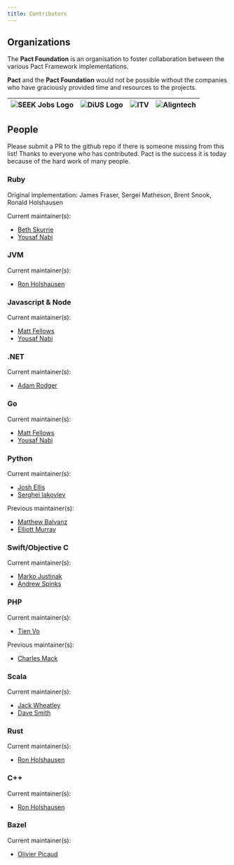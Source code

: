 ```yaml
---
title: Contributors
---
```


## Organizations

The **Pact Foundation** is an organisation to foster collaboration between the various Pact Framework implementations.

**Pact** and the **Pact Foundation** would not be possible without the companies who have graciously provided time and resources to the projects.

| ![SEEK Jobs Logo](/img/users/seek.jpg) | ![DiUS Logo](/img/users/dius.png) | ![ITV](/img/users/itv.png) | ![Aligntech](https://www.aligntech.com/img/align-logo.png) |
| :--- | :--- | :--- | :--- |

## People

Please submit a PR to the github repo if there is someone missing from this list! Thanks to everyone who has contributed. Pact is the success it is today because of the hard work of many people.

### Ruby

Original implementation: James Fraser, Sergei Matheson, Brent Snook, Ronald Holshausen

Current maintainer(s):

- [Beth Skurrie](https://github.com/bethesque/)
- [Yousaf Nabi](https://github.com/you54f)

### JVM

Current maintainer(s):

- [Ron Holshausen](https://github.com/uglyog)

### Javascript & Node

Current maintainer(s):

- [Matt Fellows](https://github.com/mefellows)
- [Yousaf Nabi](https://github.com/you54f)

### .NET

Current maintainer(s):

- [Adam Rodger](https://github.com/adamrodger)

### Go

Current maintainer(s):

- [Matt Fellows](https://github.com/mefellows)
- [Yousaf Nabi](https://github.com/you54f)

### Python

Current maintainer(s):

- [Josh Ellis](https://github.com/JP-Ellis)
- [Serghei Iakovlev](https://github.com/sergeyklay)

Previous maintainer(s):

- [Matthew Balvanz](https://github.com/matthewbalvanz-wf)
- [Elliott Murray](https://github.com/elliottmurray)

### Swift/Objective C

Current maintainer(s):

- [Marko Justinak](https://github.com/surpher)
- [Andrew Spinks](https://github.com/andrewspinks)

### PHP

Current maintainer(s):

- [Tien Vo](https://github.com/tienvx)

Previous maintainer(s):

- [Charles Mack](https://github.com/mattermack)

### Scala

Current maintainer(s):

- [Jack Wheatley](https://github.com/jbwheatley/)
- [Dave Smith](https://github.com/davesmith00000)

### Rust

Current maintainer(s):

- [Ron Holshausen](https://github.com/uglyog)

### C++

Current maintainer(s):

- [Ron Holshausen](https://github.com/uglyog)

### Bazel

Current maintainer(s):

- [Olivier Picaud](https://github.com/opicaud)